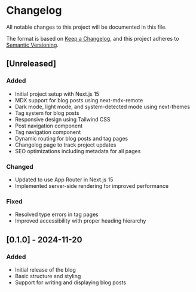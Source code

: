 # Changelog

All notable changes to this project will be documented in this file.

The format is based on [Keep a Changelog](https://keepachangelog.com/en/1.0.0/),
and this project adheres to [Semantic Versioning](https://semver.org/spec/v2.0.0.html).

## [Unreleased]

### Added

- Initial project setup with Next.js 15
- MDX support for blog posts using next-mdx-remote
- Dark mode, light mode, and system-detected mode using next-themes
- Tag system for blog posts
- Responsive design using Tailwind CSS
- Post navigation component
- Tag navigation component
- Dynamic routing for blog posts and tag pages
- Changelog page to track project updates
- SEO optimizations including metadata for all pages

### Changed

- Updated to use App Router in Next.js 15
- Implemented server-side rendering for improved performance

### Fixed

- Resolved type errors in tag pages
- Improved accessibility with proper heading hierarchy

## [0.1.0] - 2024-11-20

### Added

- Initial release of the blog
- Basic structure and styling
- Support for writing and displaying blog posts
